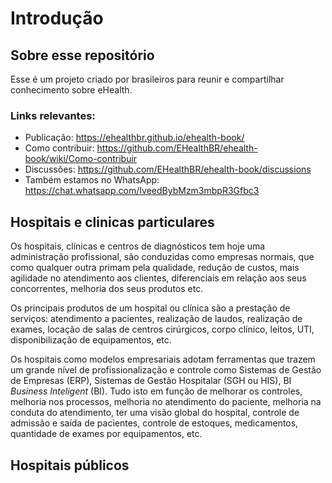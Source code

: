 # Introdução

## Sobre esse repositório
Esse é um projeto criado por brasileiros para reunir e compartilhar conhecimento sobre eHealth.

### Links relevantes:
- Publicação: https://ehealthbr.github.io/ehealth-book/
- Como contribuir: https://github.com/EHealthBR/ehealth-book/wiki/Como-contribuir
- Discussões: https://github.com/EHealthBR/ehealth-book/discussions
- Também estamos no WhatsApp: https://chat.whatsapp.com/IveedBybMzm3mbpR3Gfbc3

## Hospitais e clinicas particulares

Os hospitais,  clínicas e centros de diagnósticos  tem hoje uma administração profissional, são conduzidas como empresas normais, que como qualquer outra  primam pela qualidade, redução de  custos, mais agilidade no atendimento aos clientes, diferenciais em relação aos seus concorrentes, melhoria dos seus produtos etc.

Os principais produtos de um hospital ou clínica são a prestação de serviços: atendimento a pacientes, realização de  laudos, realização de exames, locação de salas de centros cirúrgicos, corpo clínico, leitos, UTI, disponibilização de equipamentos, etc.

Os hospitais como modelos empresariais adotam ferramentas que trazem um grande nível de profissionalização e controle como Sistemas de Gestão de Empresas \(ERP\), Sistemas de Gestão Hospitalar \(SGH ou HIS\), BI _Business Inteligent_ \(BI\).  Tudo isto em função de melhorar os controles, melhoria nos processos, melhoria no atendimento do paciente, melhoria na conduta do atendimento, ter uma visão global do hospital, controle de admissão e saída de pacientes, controle de estoques, medicamentos, quantidade de exames por equipamentos, etc.

## Hospitais públicos










